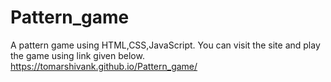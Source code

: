# Pattern_game
A pattern game using HTML,CSS,JavaScript.
You can visit the site and play the game using link given below.
https://tomarshivank.github.io/Pattern_game/
